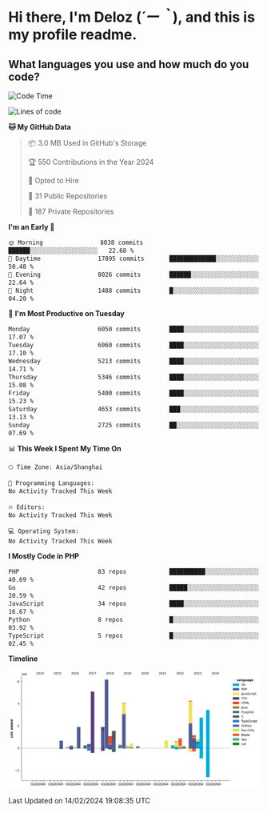 # **Hi there, I'm Deloz (*´ー｀*), and this is my profile readme.**

## **What languages you use and how much do you code?**

<!--START_SECTION:waka-->
![Code Time](http://img.shields.io/badge/Code%20Time-3%2C316%20hrs%2016%20mins-blue)

![Lines of code](https://img.shields.io/badge/From%20Hello%20World%20I%27ve%20Written-39.4%20million%20lines%20of%20code-blue)

**🐱 My GitHub Data** 

> 📦 3.0 MB Used in GitHub's Storage 
 > 
> 🏆 550 Contributions in the Year 2024
 > 
> 💼 Opted to Hire
 > 
> 📜 31 Public Repositories 
 > 
> 🔑 187 Private Repositories 
 > 
**I'm an Early 🐤** 

```text
🌞 Morning                8038 commits        ██████░░░░░░░░░░░░░░░░░░░   22.68 % 
🌆 Daytime                17895 commits       █████████████░░░░░░░░░░░░   50.48 % 
🌃 Evening                8026 commits        ██████░░░░░░░░░░░░░░░░░░░   22.64 % 
🌙 Night                  1488 commits        █░░░░░░░░░░░░░░░░░░░░░░░░   04.20 % 
```
📅 **I'm Most Productive on Tuesday** 

```text
Monday                   6050 commits        ████░░░░░░░░░░░░░░░░░░░░░   17.07 % 
Tuesday                  6060 commits        ████░░░░░░░░░░░░░░░░░░░░░   17.10 % 
Wednesday                5213 commits        ████░░░░░░░░░░░░░░░░░░░░░   14.71 % 
Thursday                 5346 commits        ████░░░░░░░░░░░░░░░░░░░░░   15.08 % 
Friday                   5400 commits        ████░░░░░░░░░░░░░░░░░░░░░   15.23 % 
Saturday                 4653 commits        ███░░░░░░░░░░░░░░░░░░░░░░   13.13 % 
Sunday                   2725 commits        ██░░░░░░░░░░░░░░░░░░░░░░░   07.69 % 
```


📊 **This Week I Spent My Time On** 

```text
🕑︎ Time Zone: Asia/Shanghai

💬 Programming Languages: 
No Activity Tracked This Week

🔥 Editors: 
No Activity Tracked This Week

💻 Operating System: 
No Activity Tracked This Week
```

**I Mostly Code in PHP** 

```text
PHP                      83 repos            ██████████░░░░░░░░░░░░░░░   40.69 % 
Go                       42 repos            █████░░░░░░░░░░░░░░░░░░░░   20.59 % 
JavaScript               34 repos            ████░░░░░░░░░░░░░░░░░░░░░   16.67 % 
Python                   8 repos             █░░░░░░░░░░░░░░░░░░░░░░░░   03.92 % 
TypeScript               5 repos             █░░░░░░░░░░░░░░░░░░░░░░░░   02.45 % 
```



**Timeline**

![Lines of Code chart](https://raw.githubusercontent.com/deloz/deloz/main/assets/bar_graph.png)


 Last Updated on 14/02/2024 19:08:35 UTC
<!--END_SECTION:waka-->
